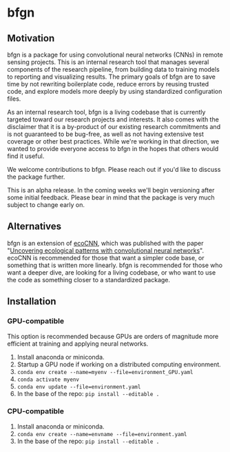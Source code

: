 # bfgn

## Motivation

bfgn is a package for using convolutional neural networks (CNNs) in remote sensing projects. This is an internal research tool that manages several components of the research pipeline, from building data to training models to reporting and visualizing results. The primary goals of bfgn are to save time by not rewriting boilerplate code, reduce errors by reusing trusted code, and explore models more deeply by using standardized configuration files. 

As an internal research tool, bfgn is a living codebase that is currently targeted toward our research projects and interests. It also comes with the disclaimer that it is a by-product of our existing research commitments and is not guaranteed to be bug-free, as well as not having extensive test coverage or other best practices. While we're working in that direction, we wanted to provide everyone access to bfgn in the hopes that others would find it useful.

We welcome contributions to bfgn. Please reach out if you'd like to discuss the package further.

This is an alpha release.  In the coming weeks we'll begin versioning after some initial feedback.  Please bear in mind that the package is very much subject to change early on.

## Alternatives

bfgn is an extension of [ecoCNN](https://github.com/pgbrodrick/ecoCNN), which was published with the paper "[Uncovering ecological patterns with convolutional neural networks](https://www.sciencedirect.com/science/article/pii/S0169534719300862?via%3Dihub)". ecoCNN is recommended for those that want a simpler code base, or something that is written more linearly.  bfgn is recommended for those who want a deeper dive, are looking for a living codebase, or who want to use the code as something closer to a standardized package.

## Installation

### GPU-compatible

This option is recommended because GPUs are orders of magnitude more efficient at training and applying neural networks.

1. Install anaconda or miniconda.
1. Startup a GPU node if working on a distributed computing environment.
1. `conda env create --name=myenv --file=environment_GPU.yaml`
1. `conda activate myenv`
1. `conda env update --file=environment.yaml`
1. In the base of the repo:  `pip install --editable .`

### CPU-compatible

1. Install anaconda or miniconda.
1. `conda env create --name=envname --file=environment.yaml`
1. In the base of the repo:  `pip install --editable .`

